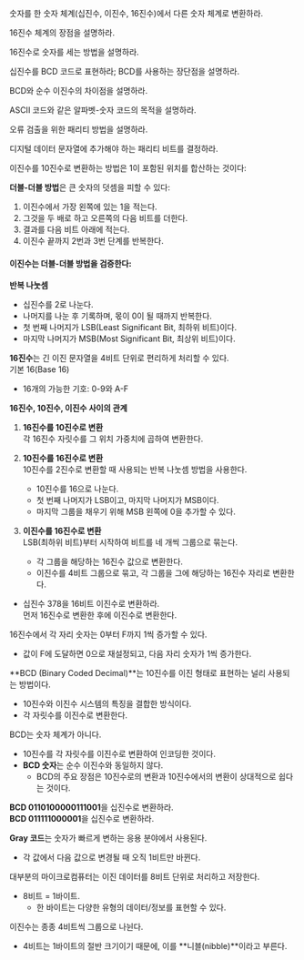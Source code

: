 숫자를 한 숫자 체계(십진수, 이진수, 16진수)에서 다른 숫자 체계로 변환하라.

16진수 체계의 장점을 설명하라.

16진수로 숫자를 세는 방법을 설명하라.

십진수를 BCD 코드로 표현하라; BCD를 사용하는 장단점을 설명하라.

BCD와 순수 이진수의 차이점을 설명하라.

ASCII 코드와 같은 알파벳-숫자 코드의 목적을 설명하라.

오류 검출을 위한 패리티 방법을 설명하라.

디지털 데이터 문자열에 추가해야 하는 패리티 비트를 결정하라.

이진수를 10진수로 변환하는 방법은 1이 포함된 위치를 합산하는 것이다:

**더블-더블 방법**은 큰 숫자의 덧셈을 피할 수 있다:

1. 이진수에서 가장 왼쪽에 있는 1을 적는다.
2. 그것을 두 배로 하고 오른쪽의 다음 비트를 더한다.
3. 결과를 다음 비트 아래에 적는다.
4. 이진수 끝까지 2번과 3번 단계를 반복한다.
#### 이진수는 더블-더블 방법을 검증한다:

**반복 나눗셈**

- 십진수를 2로 나눈다.
- 나머지를 나눈 후 기록하며, 몫이 0이 될 때까지 반복한다.
- 첫 번째 나머지가 LSB(Least Significant Bit, 최하위 비트)이다.
- 마지막 나머지가 MSB(Most Significant Bit, 최상위 비트)이다.

**16진수**는 긴 이진 문자열을 4비트 단위로 편리하게 처리할 수 있다.  
기본 16(Base 16)

- 16개의 가능한 기호: 0-9와 A-F

**16진수, 10진수, 이진수 사이의 관계**

1. **16진수를 10진수로 변환**  
    각 16진수 자릿수를 그 위치 가중치에 곱하여 변환한다.
    
2. **10진수를 16진수로 변환**  
    10진수를 2진수로 변환할 때 사용되는 반복 나눗셈 방법을 사용한다.
    
    - 10진수를 16으로 나눈다.
    - 첫 번째 나머지가 LSB이고, 마지막 나머지가 MSB이다.
    - 마지막 그룹을 채우기 위해 MSB 왼쪽에 0을 추가할 수 있다.
3. **이진수를 16진수로 변환**  
    LSB(최하위 비트)부터 시작하여 비트를 네 개씩 그룹으로 묶는다.
    
    - 각 그룹을 해당하는 16진수 값으로 변환한다.
    - 이진수를 4비트 그룹으로 묶고, 각 그룹을 그에 해당하는 16진수 자리로 변환한다.
- 십진수 378을 16비트 이진수로 변환하라.  
먼저 16진수로 변환한 후에 이진수로 변환한다.

16진수에서 각 자리 숫자는 0부터 F까지 1씩 증가할 수 있다.

- 값이 F에 도달하면 0으로 재설정되고, 다음 자리 숫자가 1씩 증가한다.

**BCD (Binary Coded Decimal)**는 10진수를 이진 형태로 표현하는 널리 사용되는 방법이다.

- 10진수와 이진수 시스템의 특징을 결합한 방식이다.
- 각 자릿수를 이진수로 변환한다.

BCD는 숫자 체계가 아니다.

- 10진수를 각 자릿수를 이진수로 변환하여 인코딩한 것이다.
- **BCD 숫자**는 순수 이진수와 동일하지 않다.
    - BCD의 주요 장점은 10진수로의 변환과 10진수에서의 변환이 상대적으로 쉽다는 것이다.

**BCD 0110100000111001**을 십진수로 변환하라.  
**BCD 011111000001**을 십진수로 변환하라.

**Gray 코드**는 숫자가 빠르게 변하는 응용 분야에서 사용된다.

- 각 값에서 다음 값으로 변경될 때 오직 1비트만 바뀐다.

대부분의 마이크로컴퓨터는 이진 데이터를 8비트 단위로 처리하고 저장한다.

- 8비트 = 1바이트.
    - 한 바이트는 다양한 유형의 데이터/정보를 표현할 수 있다.

이진수는 종종 4비트씩 그룹으로 나뉜다.

- 4비트는 1바이트의 절반 크기이기 때문에, 이를 **니블(nibble)**이라고 부른다.